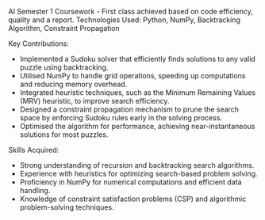 AI Semester 1 Coursework - First class achieved based on code efficiency, quality and a report.
Technologies Used: Python, NumPy, Backtracking Algorithm, Constraint Propagation

Key Contributions:
- Implemented a Sudoku solver that efficiently finds solutions to any valid puzzle using backtracking.
- Utilised NumPy to handle grid operations, speeding up computations and reducing memory overhead.
- Integrated heuristic techniques, such as the Minimum Remaining Values (MRV) heuristic, to improve search efficiency.
- Designed a constraint propagation mechanism to prune the search space by enforcing Sudoku rules early in the solving process.
- Optimised the algorithm for performance, achieving near-instantaneous solutions for most puzzles.

Skills Acquired:
- Strong understanding of recursion and backtracking search algorithms.
- Experience with heuristics for optimizing search-based problem solving.
- Proficiency in NumPy for numerical computations and efficient data handling.
- Knowledge of constraint satisfaction problems (CSP) and algorithmic problem-solving techniques.
